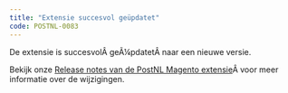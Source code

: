 ```yaml
---
title: "Extensie succesvol geüpdatet"
code: POSTNL-0083
---
```


<div class="columnLayout single" data-layout="single">
<div class="cell normal" data-type="normal">
<div class="innerCell">
<p>De extensie is succesvolÂ geÃ¼pdatetÂ naar een nieuwe versie.</p><p>Bekijk onze <a href="/display/SDPOSTNL/Release+notes+van+de+PostNL+Magento+extensie">Release notes van de PostNL Magento extensie</a>Â voor meer informatie over de wijzigingen.</p></div>
</div>
</div>